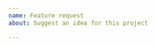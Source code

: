 ```yaml
---
name: Feature request
about: Suggest an idea for this project

---
```


<!-- If you requesting a feature please prepend "[Feature Request]" to issue name -->
<!-- Describe what do you like to have in powerline.kak. If possible propose a way how it could be implemented -->

